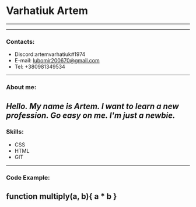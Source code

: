 # **Varhatiuk Artem**
---

***

### Contacts:
+ Discord:artemvarhatiuk#1974
+ E-mail: lubomir200670@gmail.com
+ Tel: +380981349534
---

### About me:

_Hello. My name is Artem. I want to learn a new profession. Go easy on me. I'm just a newbie._
---

### Skills:
+ CSS
+ HTML
+ GIT
---

### Code Example:

function multiply(a, b){
     a * b 
}
---


